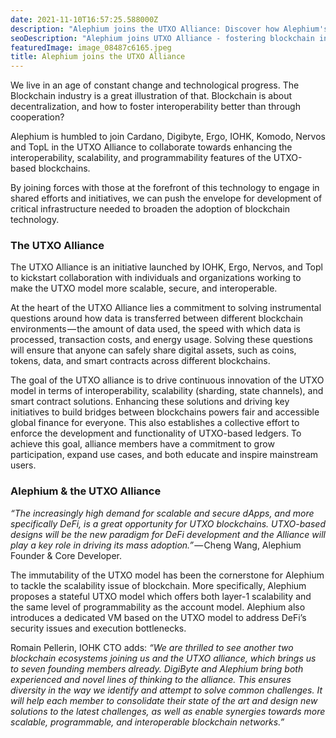 ```yaml
---
date: 2021-11-10T16:57:25.588000Z
description: "Alephium joins the UTXO Alliance: Discover how Alephium's participation in the UTXO Alliance fosters interoperability and cooperation in the blockchain industry."
seoDescription: "Alephium joins UTXO Alliance - fostering blockchain interoperability and cooperation. UTXO-based blockchain collaboration and industry partnership."
featuredImage: image_08487c6165.jpeg
title: Alephium joins the UTXO Alliance
---
```


We live in an age of constant change and technological progress. The Blockchain industry is a great illustration of that. Blockchain is about decentralization, and how to foster interoperability better than through cooperation?

Alephium is humbled to join Cardano, Digibyte, Ergo, IOHK, Komodo, Nervos and TopL in the UTXO Alliance to collaborate towards enhancing the interoperability, scalability, and programmability features of the UTXO-based blockchains.

By joining forces with those at the forefront of this technology to engage in shared efforts and initiatives, we can push the envelope for development of critical infrastructure needed to broaden the adoption of blockchain technology.

### The UTXO Alliance

The UTXO Alliance is an initiative launched by IOHK, Ergo, Nervos, and Topl to kickstart collaboration with individuals and organizations working to make the UTXO model more scalable, secure, and interoperable.

At the heart of the UTXO Alliance lies a commitment to solving instrumental questions around how data is transferred between different blockchain environments — the amount of data used, the speed with which data is processed, transaction costs, and energy usage. Solving these questions will ensure that anyone can safely share digital assets, such as coins, tokens, data, and smart contracts across different blockchains.

The goal of the UTXO alliance is to drive continuous innovation of the UTXO model in terms of interoperability, scalability (sharding, state channels), and smart contract solutions. Enhancing these solutions and driving key initiatives to build bridges between blockchains powers fair and accessible global finance for everyone. This also establishes a collective effort to enforce the development and functionality of UTXO-based ledgers. To achieve this goal, alliance members have a commitment to grow participation, expand use cases, and both educate and inspire mainstream users.

### Alephium & the UTXO Alliance

*“The increasingly high demand for scalable and secure dApps, and more specifically DeFi, is a great opportunity for UTXO blockchains. UTXO-based designs will be the new paradigm for DeFi development and the Alliance will play a key role in driving its mass adoption.”* — Cheng Wang, Alephium Founder & Core Developer.

The immutability of the UTXO model has been the cornerstone for Alephium to tackle the scalability issue of blockchain. More specifically, Alephium proposes a stateful UTXO model which offers both layer-1 scalability and the same level of programmability as the account model. Alephium also introduces a dedicated VM based on the UTXO model to address DeFi’s security issues and execution bottlenecks.

Romain Pellerin, IOHK CTO adds: _“We are thrilled to see another two blockchain ecosystems joining us and the UTXO alliance, which brings us to seven founding members already. DigiByte and Alephium bring both experienced and novel lines of thinking to the alliance. This ensures diversity in the way we identify and attempt to solve common challenges. It will help each member to consolidate their state of the art and design new solutions to the latest challenges, as well as enable synergies towards more scalable, programmable, and interoperable blockchain networks.”_
